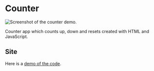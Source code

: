 # Counter
![Screenshot of the counter demo.](https://raw.githubusercontent.com/jsohndata/counter/main/images/counter-screenshot.png)

Counter app which counts up, down and resets created with HTML and JavaScript.

## Site
Here is a [demo of the code](https://jsohndata-counter.web.app/).

